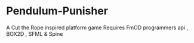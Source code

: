 # Pendulum-Punisher
A Cut the Rope inspired platform game
Requires FmOD programmers api , BOX2D , SFML &  Spine  
